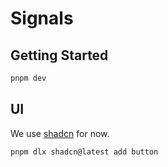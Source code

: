 # Signals

## Getting Started

```bash
pnpm dev
```

## UI

We use [shadcn](https://ui.shadcn.com/) for now.

```sh
pnpm dlx shadcn@latest add button
```
